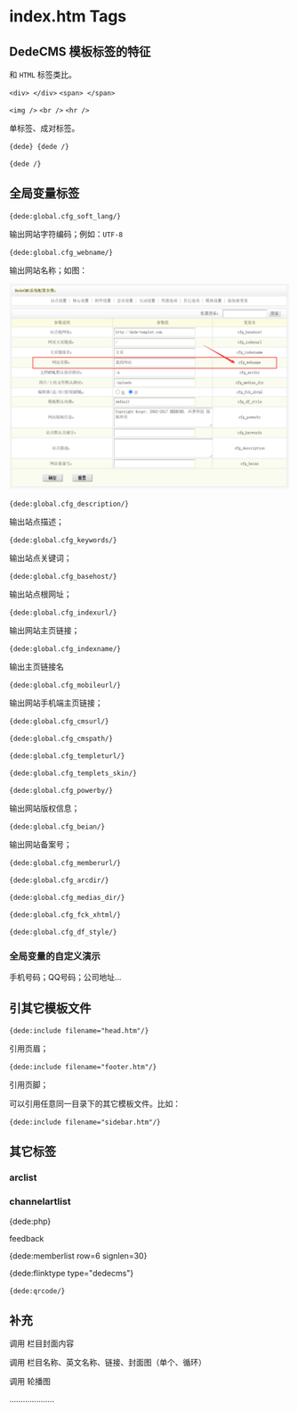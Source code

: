 # index.htm Tags

## DedeCMS 模板标签的特征

和 `HTML` 标签类比。

`<div> </div>` `<span> </span>`

`<img />` `<br />` `<hr />`

单标签、成对标签。

`{dede} {dede /}`

`{dede /}`



## 全局变量标签

`{dede:global.cfg_soft_lang/}`

输出网站字符编码；例如：`UTF-8`

`{dede:global.cfg_webname/}`

输出网站名称；如图：

![image-20210816213050851](index.htm.assets/image-20210816213050851.png)

`{dede:global.cfg_description/}`

输出站点描述；

`{dede:global.cfg_keywords/}`

输出站点关键词；

`{dede:global.cfg_basehost/}`

输出站点根网址；

`{dede:global.cfg_indexurl/}`

输出网站主页链接；

`{dede:global.cfg_indexname/}`

输出主页链接名

`{dede:global.cfg_mobileurl/}`

输出网站手机端主页链接；

`{dede:global.cfg_cmsurl/}`



`{dede:global.cfg_cmspath/}`



`{dede:global.cfg_templeturl/}`



`{dede:global.cfg_templets_skin/}`



`{dede:global.cfg_powerby/}`

输出网站版权信息；

`{dede:global.cfg_beian/}`

输出网站备案号；

`{dede:global.cfg_memberurl/}`



`{dede:global.cfg_arcdir/}`



`{dede:global.cfg_medias_dir/}`



`{dede:global.cfg_fck_xhtml/}`



`{dede:global.cfg_df_style/}`



### 全局变量的自定义演示

手机号码；QQ号码；公司地址...



## 引其它模板文件

`{dede:include filename="head.htm"/}`

引用页眉；

`{dede:include filename="footer.htm"/}`

引用页脚；

可以引用任意同一目录下的其它模板文件。比如：

`{dede:include filename="sidebar.htm"/}`





## 其它标签

### arclist



### channelartlist



{dede:php}



feedback

{dede:memberlist row=6 signlen=30}

{dede:flinktype type="dedecms"}

`{dede:qrcode/}`







## 补充

调用 栏目封面内容

调用 栏目名称、英文名称、链接、封面图（单个、循环）

调用 轮播图

....................
